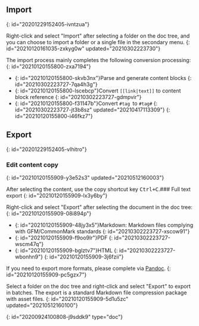 ## Import
{: id="20201229152405-ivntzua"}

Right-click and select "Import" after selecting a folder on the doc tree, and you can choose to import a folder or a single file in the secondary menu.
{: id="20210120161035-zxkyg0w" updated="20210302223730"}

The import process mainly completes the following conversion processing:
{: id="20210120155800-zxa7194"}

* {: id="20210120155800-skvb3nx"}Parse and generate content blocks
  {: id="20210302223727-7qa4h3g"}
* {: id="20210120155800-lscebcp"}Convert `[[link|text]]` to content block reference
  {: id="20210302223727-gdmpvir"}
* {: id="20210120155800-f31147b"}Convert `#tag `to `#tag#`
  {: id="20210302223727-jt3b8sz" updated="20210417113309"}
{: id="20210120155800-i46fkz7"}

## Export
{: id="20201229152405-vlhitro"}

### Edit content copy
{: id="20210120155909-y3e52s3" updated="20210512160003"}

After selecting the content, use the copy shortcut key <kbd>Ctrl+C</kbd>.### Full text export
{: id="20210120155909-lx3y6by"}

Right-click and select "Export" after selecting the document in the doc tree:
{: id="20210120155909-08i894p"}

* {: id="20210120155909-48jy3x5"}Markdown: Markdown files complying with GFM/CommonMark standards
  {: id="20210302223727-xscow91"}
* {: id="20210120155909-f9oo9lr"}PDF
  {: id="20210302223727-wscm47q"}
* {: id="20210120155909-bglztv7"}HTML
  {: id="20210302223727-wbonhn9"}
{: id="20210120155909-3j6fzii"}

If you need to export more formats, please complete via [Pandoc](https://pandoc.org).
{: id="20210120155909-pc5gzx7"}

Select a folder on the doc tree and right-click and select "Export" to export in batches. The export is a standard Markdown file compression package with asset files.
{: id="20210120155909-5d1u5zc" updated="20210512160100"}


{: id="20200924100808-j9sddk9" type="doc"}
